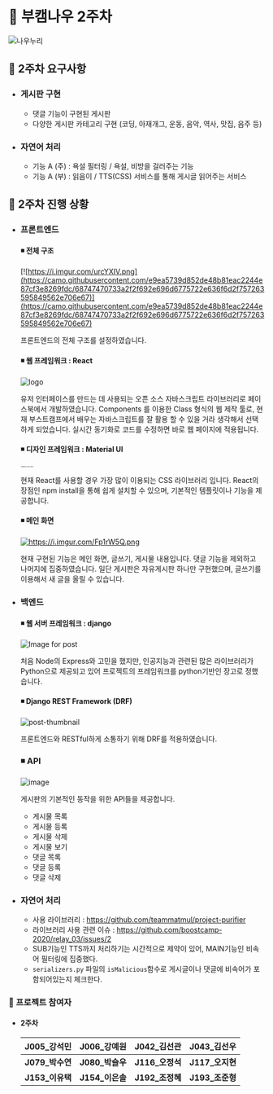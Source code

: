 # :two_men_holding_hands: ​부캠나우 2주차

![나우누리](https://user-images.githubusercontent.com/33643752/89039227-a40de180-d37c-11ea-889d-6ab1dab66a1b.jpg)

## :closed_book: 2주차 요구사항

- ### **게시판 구현**

  - 댓글 기능이 구현된 게시판
  - 다양한 게시판 카테고리 구현 (코딩, 아재개그, 운동, 음악, 역사, 맛집, 음주 등)

- ### **자연어 처리**

  - 기능 A (주) : 욕설 필터링 / 욕설, 비방을 걸러주는 기능
  - 기능 A (부) : 읽음이 / TTS(CSS) 서비스를 통해 게시글 읽어주는 서비스

## 🔧 2주차 진행 상황

- ### 프론트엔드

  #### ◾ 전체 구조

  [![https://i.imgur.com/urcYXIV.png](https://camo.githubusercontent.com/e9ea5739d852de48b81eac2244e87cf3e8269fdc/68747470733a2f2f692e696d6775722e636f6d2f757263595849562e706e67)](https://camo.githubusercontent.com/e9ea5739d852de48b81eac2244e87cf3e8269fdc/68747470733a2f2f692e696d6775722e636f6d2f757263595849562e706e67)

  프론트엔드의 전체 구조를 설정하였습니다.

  #### ◾ 웹 프레임워크 : React

  ![logo](http://jeonghwan-kim.github.io/assets/imgs/2018/07/16/react-logo.jpg)

  유저 인터페이스를 만드는 데 사용되는 오픈 소스 자바스크립트 라이브러리로 페이스북에서 개발하였습니다. Components 를 이용한 Class 형식의 웹 제작 툴로, 현재 부스트캠프에서 배우는 자바스크립트를 잘 활용 할 수 있을 거라 생각해서 선택하게 되었습니다. 실시간 동기화로 코드를 수정하면 바로 웹 페이지에 적용됩니다.

  #### ◾ 디자인 프레임워크 : Material UI

  <img src="https://cdn.worldvectorlogo.com/logos/material-ui-1.svg" alt="Material-Ui logo vector" style="zoom:15%;" />

  현재 React를 사용할 경우 가장 많이 이용되는 CSS 라이브러리 입니다. React의 장점인 npm install을 통해 쉽게 설치할 수 있으며, 기본적인 템플릿이나 기능을 제공합니다.

  #### ◾ 메인 화면

  [<img src="https://camo.githubusercontent.com/e2889f9a5293cc91ac3c14a6c6247447d88ed201/68747470733a2f2f692e696d6775722e636f6d2f467031725735512e706e67" alt="https://i.imgur.com/Fp1rW5Q.png"  />](https://camo.githubusercontent.com/e2889f9a5293cc91ac3c14a6c6247447d88ed201/68747470733a2f2f692e696d6775722e636f6d2f467031725735512e706e67)

  현재 구현된 기능은 메인 화면, 글쓰기, 게시물 내용입니다. 댓글 기능을 제외하고 나머지에 집중하였습니다. 일단 게시판은 자유게시판 하나만 구현했으며, 글쓰기를 이용해서 새 글을 올릴 수 있습니다.

- ### 백엔드

  #### ◾ 웹 서버 프레임워크 : django

  ![Image for post](https://miro.medium.com/max/1600/1*MrV3XHs6z0pavU9Ci4ENHA.jpeg)

  처음 Node의 Express와 고민을 했지만, 인공지능과 관련된 많은 라이브러리가 Python으로 제공되고 있어 프로젝트의 프레임워크를 python기반인 장고로 정했습니다.

  #### ◾ Django REST Framework (DRF)

  ![post-thumbnail](https://media.vlpt.us/images/lemontech119/post/f4c75e25-e756-4403-a853-dfe007c0a16a/drf.png)

  프론트엔드와 RESTful하게 소통하기 위해 DRF를 적용하였습니다. 

  ### ◾ API

  ![image](https://user-images.githubusercontent.com/53181778/89704984-32ddb800-d994-11ea-982e-59a5897b4ae4.png)

  게시판의 기본적인 동작을 위한 API들을 제공합니다.

  - 게시물 목록
  - 게시물 등록
  - 게시물 삭제
  - 게시물 보기
  - 댓글 목록
  - 댓글 등록
  - 댓글 삭제

- ### 자연어 처리

  - 사용 라이브러리 : https://github.com/teammatmul/project-purifier
  - 라이브러리 사용 관련 이슈 : https://github.com/boostcamp-2020/relay_03/issues/2
  - SUB기능인 TTS까지 처리하기는 시간적으로 제약이 있어, MAIN기능인 비속어 필터링에 집중했다.
  - `serializers.py` 파일의 `isMalicious`함수로 게시글이나 댓글에 비속어가 포함되어있는지 체크한다.

### :triangular_flag_on_post: 프로젝트 참여자

- #### 2주차

  | **J005_강석민** | **J006_강예원** | **J042_김선관** | **J043_김선우** |
  | :-------------: | :-------------: | :-------------: | :-------------: |
  | **J079_박수연** | **J080_박슬우** | **J116_오정석** | **J117_오지현** |
  | **J153_이유택** | **J154_이은솔** | **J192_조정혜** | **J193_조준형** |

